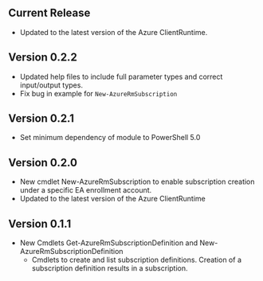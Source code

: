 <!--
    Please leave this section at the top of the change log.

    Changes for the current release should go under the section titled "Current Release", and should adhere to the following format:

    ## Current Release
    * Overview of change #1
        - Additional information about change #1
    * Overview of change #2
        - Additional information about change #2
        - Additional information about change #2
    * Overview of change #3
    * Overview of change #4
        - Additional information about change #4

    ## YYYY.MM.DD - Version X.Y.Z (Previous Release)
    * Overview of change #1
        - Additional information about change #1
-->
## Current Release
* Updated to the latest version of the Azure ClientRuntime.

## Version 0.2.2
* Updated help files to include full parameter types and correct input/output types.
* Fix bug in example for `New-AzureRmSubscription`

## Version 0.2.1
* Set minimum dependency of module to PowerShell 5.0

## Version 0.2.0
* New cmdlet New-AzureRmSubscription to enable subscription creation under a specific EA enrollment account.
* Updated to the latest version of the Azure ClientRuntime

## Version 0.1.1
* New Cmdlets Get-AzureRmSubscriptionDefinition and New-AzureRmSubscriptionDefinition
    - Cmdlets to create and list subscription definitions. Creation of a subscription definition results in a subscription.
